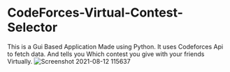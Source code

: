 # CodeForces-Virtual-Contest-Selector

This is a Gui Based Application Made using Python.
It uses Codeforces Api to fetch data.
And tells you Which contest you give with your friends Virtually.
![Screenshot 2021-08-12 115637](https://user-images.githubusercontent.com/61109479/129148986-edb3046a-da34-4bbf-8d0b-7ed9f02ce251.jpg)

